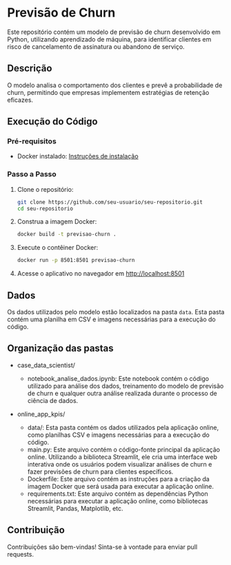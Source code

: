 # Previsão de Churn

Este repositório contém um modelo de previsão de churn desenvolvido em Python, utilizando aprendizado de máquina, para identificar clientes em risco de cancelamento de assinatura ou abandono de serviço.

## Descrição

O modelo analisa o comportamento dos clientes e prevê a probabilidade de churn, permitindo que empresas implementem estratégias de retenção eficazes.

## Execução do Código

### Pré-requisitos

- Docker instalado: [Instruções de instalação](https://docs.docker.com/get-docker/)

### Passo a Passo

1. Clone o repositório:

    ```bash
    git clone https://github.com/seu-usuario/seu-repositorio.git
    cd seu-repositorio
    ```

2. Construa a imagem Docker:

    ```bash
    docker build -t previsao-churn .
    ```

3. Execute o contêiner Docker:

    ```bash
    docker run -p 8501:8501 previsao-churn
    ```

4. Acesse o aplicativo no navegador em [http://localhost:8501](http://localhost:8501)



## Dados

Os dados utilizados pelo modelo estão localizados na pasta `data`. Esta pasta contém uma planilha em CSV e imagens necessárias para a execução do código.

## Organização das pastas

- case_data_scientist/
  - notebook_analise_dados.ipynb: Este notebook contém o código utilizado para análise dos dados, treinamento do modelo de previsão de churn e qualquer outra análise realizada durante o processo de ciência de dados.

- online_app_kpis/
  - data/: Esta pasta contém os dados utilizados pela aplicação online, como planilhas CSV e imagens necessárias para a execução do código.
  - main.py: Este arquivo contém o código-fonte principal da aplicação online. Utilizando a biblioteca Streamlit, ele cria uma interface web interativa onde os usuários podem visualizar análises de churn e fazer previsões de churn para clientes específicos.
  - Dockerfile: Este arquivo contém as instruções para a criação da imagem Docker que será usada para executar a aplicação online.
  - requirements.txt: Este arquivo contém as dependências Python necessárias para executar a aplicação online, como bibliotecas Streamlit, Pandas, Matplotlib, etc.

## Contribuição
Contribuições são bem-vindas! Sinta-se à vontade para enviar pull requests.


